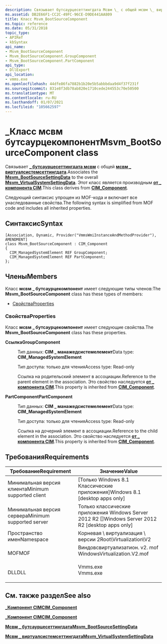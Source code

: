 ```yaml
---
description: Связывает бутсаурцесеттингдата Мсвм \_ с общей мсвм \_ виртуалсистемсеттингдата.
ms.assetid: DB2E66F1-CC2C-49FC-96CE-D9DE441AA809
title: Класс Msvm_BootSourceComponent
ms.topic: reference
ms.date: 05/31/2018
topic_type:
- APIRef
- kbSyntax
api_name:
- Msvm_BootSourceComponent
- Msvm_BootSourceComponent.GroupComponent
- Msvm_BootSourceComponent.PartComponent
api_type:
- DllExport
api_location:
- vmms.exe
ms.openlocfilehash: 44dfe86fa7882b1b20e5b5abbbdaa9d4f37f231f
ms.sourcegitcommit: 831e8f3db78ab820e1710cede244553c70e50500
ms.translationtype: MT
ms.contentlocale: ru-RU
ms.lasthandoff: 01/07/2021
ms.locfileid: "105662597"
---
```

# <a name="msvm_bootsourcecomponent-class"></a><span data-ttu-id="4dfa3-103">\_Класс мсвм бутсаурцекомпонент</span><span class="sxs-lookup"><span data-stu-id="4dfa3-103">Msvm\_BootSourceComponent class</span></span>

<span data-ttu-id="4dfa3-104">Связывает [**\_ бутсаурцесеттингдата мсвм**](msvm-bootsourcesettingdata.md) с общей [**мсвм \_ виртуалсистемсеттингдата**](msvm-virtualsystemsettingdata.md).</span><span class="sxs-lookup"><span data-stu-id="4dfa3-104">Associates the [**Msvm\_BootSourceSettingData**](msvm-bootsourcesettingdata.md) to the overall [**Msvm\_VirtualSystemSettingData**](msvm-virtualsystemsettingdata.md).</span></span> <span data-ttu-id="4dfa3-105">Этот класс является производным [**от \_ компонента CIM**](/windows/desktop/CIMWin32Prov/cim-component).</span><span class="sxs-lookup"><span data-stu-id="4dfa3-105">This class derives from [**CIM\_Component**](/windows/desktop/CIMWin32Prov/cim-component).</span></span>

<span data-ttu-id="4dfa3-106">Следующий синтаксис упрощен из MOF-кода и включает все унаследованные свойства.</span><span class="sxs-lookup"><span data-stu-id="4dfa3-106">The following syntax is simplified from MOF code and includes all inherited properties.</span></span>

## <a name="syntax"></a><span data-ttu-id="4dfa3-107">Синтаксис</span><span class="sxs-lookup"><span data-stu-id="4dfa3-107">Syntax</span></span>

``` syntax
[Association, Dynamic, Provider("VmmsWmiInstanceAndMethodProvider"), AMENDMENT]
class Msvm_BootSourceComponent : CIM_Component
{
  CIM_ManagedSystemElement REF GroupComponent;
  CIM_ManagedSystemElement REF PartComponent;
};
```

## <a name="members"></a><span data-ttu-id="4dfa3-108">Члены</span><span class="sxs-lookup"><span data-stu-id="4dfa3-108">Members</span></span>

<span data-ttu-id="4dfa3-109">Класс **мсвм \_ бутсаурцекомпонент** имеет следующие типы членов:</span><span class="sxs-lookup"><span data-stu-id="4dfa3-109">The **Msvm\_BootSourceComponent** class has these types of members:</span></span>

-   [<span data-ttu-id="4dfa3-110">Свойства</span><span class="sxs-lookup"><span data-stu-id="4dfa3-110">Properties</span></span>](#properties)

### <a name="properties"></a><span data-ttu-id="4dfa3-111">Свойства</span><span class="sxs-lookup"><span data-stu-id="4dfa3-111">Properties</span></span>

<span data-ttu-id="4dfa3-112">Класс **мсвм \_ бутсаурцекомпонент** имеет следующие свойства.</span><span class="sxs-lookup"><span data-stu-id="4dfa3-112">The **Msvm\_BootSourceComponent** class has these properties.</span></span>

<dl> <dt>

<span data-ttu-id="4dfa3-113">**Ссылка**</span><span class="sxs-lookup"><span data-stu-id="4dfa3-113">**GroupComponent**</span></span>
</dt> <dd> <dl> <dt>

<span data-ttu-id="4dfa3-114">Тип данных: **CIM \_ манажедсистемелемент**</span><span class="sxs-lookup"><span data-stu-id="4dfa3-114">Data type: **CIM\_ManagedSystemElement**</span></span>
</dt> <dt>

<span data-ttu-id="4dfa3-115">Тип доступа: только для чтения</span><span class="sxs-lookup"><span data-stu-id="4dfa3-115">Access type: Read-only</span></span>
</dt> </dl>

<span data-ttu-id="4dfa3-116">Ссылка на родительский элемент в ассоциации.</span><span class="sxs-lookup"><span data-stu-id="4dfa3-116">Reference to the parent element in the association.</span></span> <span data-ttu-id="4dfa3-117">Это свойство наследуется [**от \_ компонента CIM**](cim-component.md).</span><span class="sxs-lookup"><span data-stu-id="4dfa3-117">This property is inherited from [**CIM\_Component**](cim-component.md).</span></span>

</dd> <dt>

<span data-ttu-id="4dfa3-118">**PartComponent**</span><span class="sxs-lookup"><span data-stu-id="4dfa3-118">**PartComponent**</span></span>
</dt> <dd> <dl> <dt>

<span data-ttu-id="4dfa3-119">Тип данных: **CIM \_ манажедсистемелемент**</span><span class="sxs-lookup"><span data-stu-id="4dfa3-119">Data type: **CIM\_ManagedSystemElement**</span></span>
</dt> <dt>

<span data-ttu-id="4dfa3-120">Тип доступа: только для чтения</span><span class="sxs-lookup"><span data-stu-id="4dfa3-120">Access type: Read-only</span></span>
</dt> </dl>

<span data-ttu-id="4dfa3-121">Ссылка на дочерний элемент в ассоциации.</span><span class="sxs-lookup"><span data-stu-id="4dfa3-121">Reference to the child element in the association.</span></span> <span data-ttu-id="4dfa3-122">Это свойство наследуется [**от \_ компонента CIM**](cim-component.md).</span><span class="sxs-lookup"><span data-stu-id="4dfa3-122">This property is inherited from [**CIM\_Component**](cim-component.md).</span></span>

</dd> </dl>

## <a name="requirements"></a><span data-ttu-id="4dfa3-123">Требования</span><span class="sxs-lookup"><span data-stu-id="4dfa3-123">Requirements</span></span>



| <span data-ttu-id="4dfa3-124">Требование</span><span class="sxs-lookup"><span data-stu-id="4dfa3-124">Requirement</span></span> | <span data-ttu-id="4dfa3-125">Значение</span><span class="sxs-lookup"><span data-stu-id="4dfa3-125">Value</span></span> |
|-------------------------------------|---------------------------------------------------------------------------------------------------------|
| <span data-ttu-id="4dfa3-126">Минимальная версия клиента</span><span class="sxs-lookup"><span data-stu-id="4dfa3-126">Minimum supported client</span></span><br/> | <span data-ttu-id="4dfa3-127">\[Только Windows 8.1 Классические приложения\]</span><span class="sxs-lookup"><span data-stu-id="4dfa3-127">Windows 8.1 \[desktop apps only\]</span></span><br/>                                                            |
| <span data-ttu-id="4dfa3-128">Минимальная версия сервера</span><span class="sxs-lookup"><span data-stu-id="4dfa3-128">Minimum supported server</span></span><br/> | <span data-ttu-id="4dfa3-129">Только классические приложения Windows Server 2012 R2 \[\]</span><span class="sxs-lookup"><span data-stu-id="4dfa3-129">Windows Server 2012 R2 \[desktop apps only\]</span></span><br/>                                                 |
| <span data-ttu-id="4dfa3-130">Пространство имен</span><span class="sxs-lookup"><span data-stu-id="4dfa3-130">Namespace</span></span><br/>                | <span data-ttu-id="4dfa3-131">Корневая \\ виртуализация \\ версии 2</span><span class="sxs-lookup"><span data-stu-id="4dfa3-131">Root\\Virtualization\\V2</span></span><br/>                                                                     |
| <span data-ttu-id="4dfa3-132">MOF</span><span class="sxs-lookup"><span data-stu-id="4dfa3-132">MOF</span></span><br/>                      | <dl> <span data-ttu-id="4dfa3-133"><dt>Виндовсвиртуализатион. v2. mof</dt></span><span class="sxs-lookup"><span data-stu-id="4dfa3-133"><dt>WindowsVirtualization.V2.mof</dt></span></span> </dl> |
| <span data-ttu-id="4dfa3-134">DLL</span><span class="sxs-lookup"><span data-stu-id="4dfa3-134">DLL</span></span><br/>                      | <dl> <span data-ttu-id="4dfa3-135"><dt>Vmms.exe</dt></span><span class="sxs-lookup"><span data-stu-id="4dfa3-135"><dt>Vmms.exe</dt></span></span> </dl>                     |



## <a name="see-also"></a><span data-ttu-id="4dfa3-136">См. также раздел</span><span class="sxs-lookup"><span data-stu-id="4dfa3-136">See also</span></span>

<dl> <dt>

[<span data-ttu-id="4dfa3-137">**\_Компонент CIM**</span><span class="sxs-lookup"><span data-stu-id="4dfa3-137">**CIM\_Component**</span></span>](cim-component.md)
</dt> <dt>

[<span data-ttu-id="4dfa3-138">**\_Компонент CIM**</span><span class="sxs-lookup"><span data-stu-id="4dfa3-138">**CIM\_Component**</span></span>](/windows/desktop/CIMWin32Prov/cim-component)
</dt> <dt>

[<span data-ttu-id="4dfa3-139">**Мсвм \_ бутсаурцесеттингдата**</span><span class="sxs-lookup"><span data-stu-id="4dfa3-139">**Msvm\_BootSourceSettingData**</span></span>](msvm-bootsourcesettingdata.md)
</dt> <dt>

[<span data-ttu-id="4dfa3-140">**Мсвм \_ виртуалсистемсеттингдата**</span><span class="sxs-lookup"><span data-stu-id="4dfa3-140">**Msvm\_VirtualSystemSettingData**</span></span>](msvm-virtualsystemsettingdata.md)
</dt> </dl>

 

